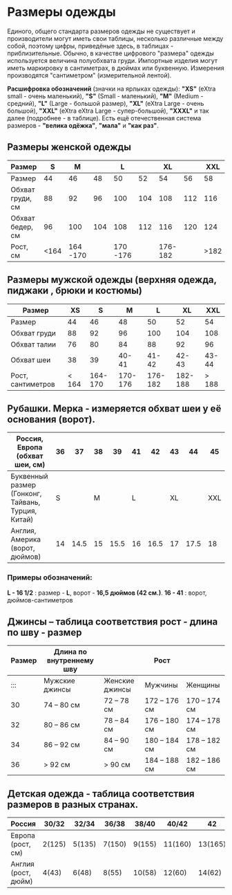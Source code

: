 #  Размеры одежды
Единого, общего стандарта размеров одежды не существует и производители могут иметь свои таблицы, несколько различные между собой, поэтому цифры, приведёные здесь, в таблицах - приблизительные. Обычно, в качестве цифрового "размера" одежды используется величина полуобхвата груди. Импортные изделия могут иметь маркировку в сантиметрах, в дюймах или буквенную. Измерения производятся "сантиметром" (измерительной лентой).

**Расшифровка обозначений** (значки на ярлыках одежды): **"XS"** (eXtra small - очень маленький), **"S"** (Small - маленький), **"M"** (Medium - средний), **"L"**  (Large - большой размер), **"XL"** (eXtra Large - очень большой), **"XXL"** (eXtra eXtra Large - супер-большой), **"XXXL"** и так далее (подробнее - в таблице). Есть ещё отечественная система размеров - **"велика одёжка"**, **"мала"** и **"как раз"**.

##  Размеры женской одежды

| Размер           | S    | M        |     | L        |     | XL      |     | XXL  |
| ---              | ---  | ---      | --- | ---      | --- | ---     | --- | ---  |
| Размер           | 44   | 46       | 48  | 50       | 52  | 54      | 56  | 58   |
| Обхват груди, см | 88   | 92       | 96  | 100      | 104 | 108     | 112 | 116  |
| Обхват бедер, см | 96   | 100      | 104 | 108      | 112 | 116     | 120 | 124  |
| Рост, см         | <164 | 164 -170 |     | 170 -176 |     | 176-182 |     | >182 |

##  Размеры мужской одежды (верхняя одежда, пиджаки , брюки и костюмы)

| Размер            | XS    | S       | M       | L       | XL      | XXL   |
| ---               | ---   | ---     | ---     | ---     | ---     | ---   |
| Размер            | 44    | 46      | 48      | 50      | 52      | 54    |
| Обхват груди      | 88    | 92      | 96      | 100     | 104     | 108   |
| Обхват талии      | 76    | 80      | 84      | 88      | 92      | 96    |
| Обхват шеи        | 38    | 39      | 40-41   | 41-42   | 42-43   | 43-44 |
| Рост, сантиметров | < 164 | 164-170 | 170-176 | 176-182 | 182-188 | > 188 |

##  Рубашки. Мерка - измеряется обхват шеи у её основания (ворот).

| Россия, Европа (обхват шеи, см)                    | 36  | 37   | 38  | 39   | 41  | 42   | 43  | 44   | 45  |
| ---                                                | --- | ---  | --- | ---  | --- | ---  | --- | ---  | --- |
| Буквенный размер (Гонконг, Тайвань, Турция, Китай) | S   |      | M   |      | L   |      | XL  |      | XXL |
| Англия, Америка (ворот, дюймов)                    | 14  | 14.5 | 15  | 15.5 | 16  | 16.5 | 17  | 17.5 | 18  |

###  Примеры обозначений:
**L - 16 1/2** : размер - **L**, ворот - **16,5 дюймов (42 см.)**.
**16 - 41**    : ворот, дюймов-сантиметров

##  Джинсы – таблица соответствия рост - длина по шву - размер

| Размер | Длина по внутреннему шву |                | Рост         |              |
| ---    | ---                      | ---            | ---          | ---          |
| :::    | Мужские джинсы           | Женские джинсы | Мужчины      | Женщины      |
| 30     | 74 – 80 см               | 72 – 78 см     | 172 – 176 см | 170 – 174 см |
| 32     | 80 – 86 см               | 78 – 84 см     | 176 – 180 см | 174 – 178 см |
| 34     | 86 – 92 см               | 84 – 90 см     | 180 – 184 см | 178 – 182 см |
| 36     | > 92 см                  | > 90 см        | 184 – 188 см | 182 – 186 см |

##  Детская одежда - таблица соответствия размеров в разных странах.

| Россия              | 30/32  | 32/34  | 36/38  | 38/40  | 40/42   | 42      |
| ---                 | ---    | ---    | ---    | ---    | ---     | ---     |
| Европа (рост, см)   | 2(125) | 5(135) | 7(150) | 9(155) | 11(160) | 13(165) |
| Англия (рост, дюйм) | 4(43)  | 6(48)  | 8(55)  | 10(58) | 12(60)  | 14(62)  |
